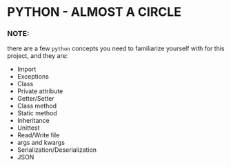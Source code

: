 # PYTHON - ALMOST A CIRCLE

### NOTE:
there are a few `python` concepts you need to familiarize yourself with for this project, and they are:
- Import
- Exceptions
- Class
- Private attribute
- Getter/Setter
- Class method
- Static method
- Inheritance
- Unittest
- Read/Write file
- args and kwargs
- Serialization/Deserialization
- JSON
